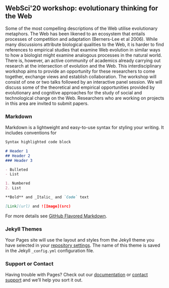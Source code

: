## WebSci'20 workshop: evolutionary thinking for the Web

Some of the most compelling descriptions of the Web utilise evolutionary metaphors. The Web has been likened to an ecosystem that entails processes of competition and adaptation (Berners-Lee et al 2006). While many discussions attribute biological qualities to the Web, it is harder to find references to empirical studies that examine Web evolution in similar ways to how a biologist might examine analogous processes in the natural world. There is, however, an active community of academics already carrying out research at the intersection of evolution and the Web. This interdisciplinary workshop aims to provide an opportunity for these researchers to come together, exchange views and establish collaboration. The workshop will consist of one or two talks followed by an interactive panel session. We will discuss some of the theoretical and empirical opportunities provided by evolutionary and cognitive approaches for the study of social and technological change on the Web. Researchers who are working on projects in this area are invited to submit papers.

### Markdown

Markdown is a lightweight and easy-to-use syntax for styling your writing. It includes conventions for

```markdown
Syntax highlighted code block

# Header 1
## Header 2
### Header 3

- Bulleted
- List

1. Numbered
2. List

**Bold** and _Italic_ and `Code` text

[Link](url) and ![Image](src)
```

For more details see [GitHub Flavored Markdown](https://guides.github.com/features/mastering-markdown/).

### Jekyll Themes

Your Pages site will use the layout and styles from the Jekyll theme you have selected in your [repository settings](https://github.com/mpriestley/mpriestley.github.io/settings). The name of this theme is saved in the Jekyll `_config.yml` configuration file.

### Support or Contact

Having trouble with Pages? Check out our [documentation](https://help.github.com/categories/github-pages-basics/) or [contact support](https://github.com/contact) and we’ll help you sort it out.
